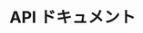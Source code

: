 # API ドキュメント

<iframe
    src="https:/petstore.swagger.io/?url=openapi.json"
    style="width:100%; height:90vh; border:none;
></iframe>
